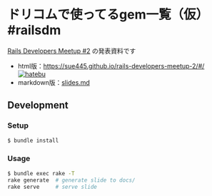# ドリコムで使ってるgem一覧（仮） #railsdm

[Rails Developers Meetup #2](https://rails-developers-meetup.connpass.com/event/58046/) の発表資料です

* html版：https://sue445.github.io/rails-developers-meetup-2/#/ [![hatebu](http://b.hatena.ne.jp/entry/image/https://sue445.github.io/rails-developers-meetup-2/%23/)](http://b.hatena.ne.jp/entry/https://sue445.github.io/rails-developers-meetup-2/%23/)
* markdown版：[slides.md](slides.md)

## Development
### Setup
```bash
$ bundle install
```

### Usage
```bash
$ bundle exec rake -T
rake generate  # generate slide to docs/
rake serve     # serve slide
```
